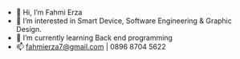 - 👋 Hi, I’m Fahmi Erza
- 👀 I’m interested in Smart Device, Software Engineering & Graphic Design.
- 🌱 I’m currently learning Back end programming
- 📫 fahmierza7@gmail.com | 0896 8704 5622

<!---
fahmierza/fahmierza is a ✨ special ✨ repository because its `README.md` (this file) appears on your GitHub profile.
You can click the Preview link to take a look at your changes.
--->
